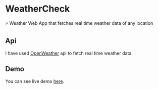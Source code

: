 # WeatherCheck
⚡ Weather Web App that fetches real time weather data of any location

## Api
I have used [OpenWeather](https://openweathermap.org/api) api to fetch real time weather data.

## Demo
You can see live demo [here](https://goelshivi04.github.io/Weather-Check/).





